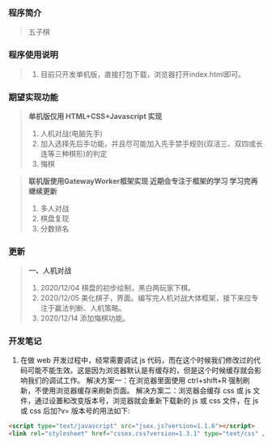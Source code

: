 ### 程序简介

> 五子棋

### 程序使用说明

> 1. 目前只开发单机版，直接打包下载，浏览器打开index.html即可。

### 期望实现功能

> **单机版仅用 HTML+CSS+Javascript 实现**
>
> 1.  人机对战(电脑先手)
> 2.  加入选择先后手功能，并且尽可能加入先手禁手规则(双活三、双四或长连等三种棋形)的判定
> 3.  悔棋

> **联机版使用GatewayWorker框架实现 近期会专注于框架的学习 学习完再继续更新**
>
> 1.  多人对战
> 2.  棋盘复现
> 3.  分数排名

### 更新

> **一、人机对战**
>
> 1.  2020/12/04 棋盘的初步绘制，黑白两玩家下棋。
> 2.  2020/12/05 美化棋子，界面。编写完人机对战大体框架，接下来应专注于赢法判断、人机策略。
> 3.  2020/12/14 添加悔棋功能。

### 开发笔记

1. 在做 web 开发过程中，经常需要调试 js 代码，而在这个时候我们修改过的代码可能不能生效。这是因为浏览器默认是有缓存的，但是这个时候缓存就会影响我们的调试工作。
   解决方案一：在浏览器里面使用 ctrl+shift+R 强制刷新，不使用浏览器缓存来刷新页面。
   解决方案二：浏览器会缓存 css 或 js 文件，通过设置和改变版本号，浏览器就会重新下载新的 js 或 css 文件，在 js 或 css 后加?v= 版本号的用法如下:

```html
<script type="text/javascript" src="jsex.js?version=1.1.6"></script>
<link rel="stylesheet" href="cssex.css?version=1.3.1" type="text/css" />
```
